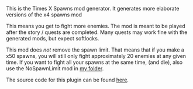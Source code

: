 This is the Times X Spawns mod generator.
It generates more elaborate versions of the x4 spawns mod

This means you get to fight more enemies.
The mod is meant to be played after the story / quests are completed.
Many quests may work fine with the generated mods, but expect softlocks.

This mod does *not* remove the spawn limit.
That means that if you make a x50 spawns, you will still only fight approximately 20 enemies at any given time.
If you want to fight all your spawns at the same time, (and die), also use the NoSpawnLimit mod in [my folder](https://github.com/BLCM/BLCMods/tree/master/Borderlands%202%20mods/LightChaosman).

The source code for this plugin can be found [here](https://github.com/LightChaosman/BLCMM-Plugins/tree/master/BLCMM_P%20TimesXSpawns).